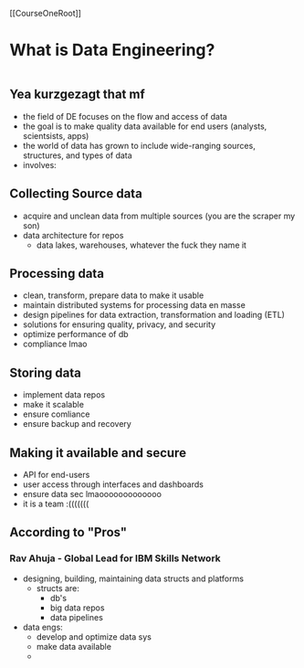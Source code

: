 [[CourseOneRoot]]
# What is Data Engineering?
```toc
```


## Yea kurzgezagt that mf
- the field of DE focuses on the flow and access of data
- the goal is to make quality data available for end users (analysts, scientsists, apps)
- the world of data has grown to include wide-ranging sources, structures, and types of data
- involves:

## Collecting Source data
- acquire and unclean data from multiple sources (you are the scraper my son)
- data architecture for repos
	- data lakes, warehouses, whatever the fuck they name it

## Processing data
- clean, transform, prepare data to make it usable
- maintain distributed systems for processing data en masse
- design pipelines for data extraction, transformation and loading (ETL)
- solutions for ensuring quality, privacy, and security
- optimize performance of db
- compliance lmao

## Storing data
- implement data repos
- make it scalable
- ensure comliance
- ensure backup and recovery

## Making it available and secure
- API for end-users
- user access through interfaces and dashboards
- ensure data sec lmaooooooooooooo
- it is a team :(((((((


## According to "Pros"

### Rav Ahuja - Global Lead for IBM Skills Network
- designing, building, maintaining data structs and platforms
	- structs are:
		- db's
		- big data repos
		- data pipelines
- data engs:
	- develop and optimize data sys
	- make data available
	- 